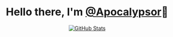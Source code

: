 <p>
  <h1 align="center">
    <b>Hello there, I'm <a href="https://github.com/Apocalypsor">@Apocalypsor</a>👋</b>
  </h1>
</p>

<p align="center">
  <a href="https://github.com/Apocalypsor">
    <img alt="GitHub Stats" src="https://github-readme-stats.vercel.app/api?username=Apocalypsor&show_icons=true&theme=dracula&count_private=true&include_all_commits=false" />
  </a>
</p>

<script async defer data-website-id="20e1d776-a824-43b7-bab2-560cb6dca6db" src="https://stats.dov.moe/block.js"></script>
